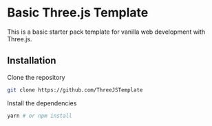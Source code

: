 # Basic Three.js Template

This is a basic starter pack template for vanilla web development with Three.js.

## Installation

Clone the repository

```bash
git clone https://github.com/ThreeJSTemplate
```

Install the dependencies

```bash
yarn # or npm install
```
